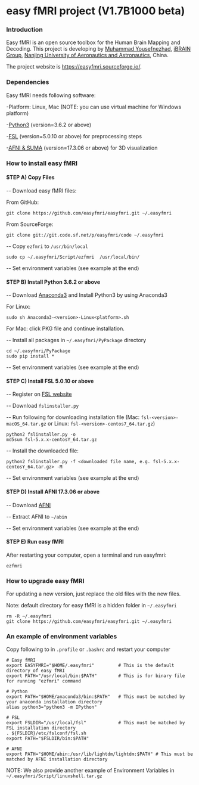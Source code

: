 easy fMRI project (V1.7B1000 beta)
===============

### Introduction

Easy fMRI is an open source toolbox for the Human Brain Mapping and Decoding. This project is developing by [Muhammad Yousefnezhad](https://myousefnezhad.sourceforge.io), [iBRAIN Group](http://ibrain.nuaa.edu.cn), [Nanjing University of Aeronautics and Astronautics](http://iao.nuaa.edu.cn), China.

The project website is https://easyfmri.sourceforge.io/.

### Dependencies

Easy fMRI needs following software:

  -Platform: Linux, Mac (NOTE: you can use virtual machine for Windows platform)

  -[Python3](https://anaconda.org/anaconda/python) (version=3.6.2 or above)

  -[FSL](https://fsl.fmrib.ox.ac.uk/fsl/fslwiki) (version=5.0.10 or above) for preprocessing steps

  -[AFNI & SUMA](https://afni.nimh.nih.gov/) (version=17.3.06 or above) for 3D visualization


### How to install easy fMRI


#### STEP A) Copy Files

-- Download easy fMRI files:

From GitHub:

```
git clone https://github.com/easyfmri/easyfmri.git ~/.easyfmri
```

From SourceForge:

```
git clone git://git.code.sf.net/p/easyfmri/code ~/.easyfmri
```


-- Copy `ezfmri` to `/usr/bin/local`

```
sudo cp ~/.easyfmri/Script/ezfmri  /usr/local/bin/
```

-- Set environment variables (see example at the end)


#### STEP B) Install Python 3.6.2 or above

-- Download [Anaconda3](https://anaconda.org/anaconda/python) and Install Python3 by using Anaconda3

For Linux:

```
sudo sh Anaconda3-<version>-Linux<platform>.sh
```

For Mac: click PKG file and continue installation.

-- Install all packages in `~/.easyfmri/PyPackage` directory

```
cd ~/.easyfmri/PyPackage
sudo pip install *
```

-- Set environment variables (see example at the end)


#### STEP C) Install FSL 5.0.10 or above

-- Register on [FSL website](https://fsl.fmrib.ox.ac.uk/fsl/fslwiki)

-- Download `fslinstaller.py`

-- Run following for downloading installation file (Mac: `fsl-<version>-macOS_64.tar.gz` or Linux: `fsl-<version>-centos7_64.tar.gz`)

```
python2 fslinstaller.py -o
md5sum fsl-5.x.x-centosY_64.tar.gz
```


-- Install the downloaded file:

```
python2 fslinstaller.py -f <downloaded file name, e.g. fsl-5.x.x-centosY_64.tar.gz> -M
```

-- Set environment variables (see example at the end)


#### STEP D) Install AFNI 17.3.06 or above

-- Download [AFNI](https://afni.nimh.nih.gov/)

-- Extract AFNI to `~/abin`

-- Set environment variables (see example at the end)


#### STEP E) Run easy fMRI

After restarting your computer, open a terminal and run easyfmri:

```
ezfmri
```

### How to upgrade easy fMRI

For updating a new version, just replace the old files with the new files.

Note: default directory for easy fMRI is a hidden folder in `~/.easyfmri`

```
rm -R ~/.easyfmri
git clone https://github.com/easyfmri/easyfmri.git ~/.easyfmri
```


### An example of environment variables

Copy following to in `.profile` or `.bashrc` and restart your computer

```
# Easy fMRI
export EASYFMRI="$HOME/.easyfmri"         # This is the default directory of easy fMRI
export PATH="/usr/local/bin:$PATH"        # This is for binary file for running "ezfmri" command

# Python
export PATH="$HOME/anaconda3/bin:$PATH"   # This must be matched by your anaconda installation directory
alias python3="python3 -m IPython"

# FSL
export FSLDIR="/usr/local/fsl"            # This must be matched by FSL installation directory
. ${FSLDIR}/etc/fslconf/fsl.sh
export PATH="$FSLDIR/bin:$PATH"

# AFNI
export PATH="$HOME/abin:/usr/lib/lightdm/lightdm:$PATH" # This must be matched by AFNI installation directory
```

NOTE: We also provide another example of Environment Variables in `~/.easyfmri/Script/linuxshell.tar.gz`
